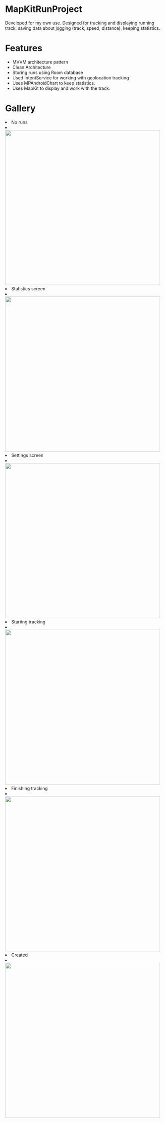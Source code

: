 # MapKitRunProject

Developed for my own use. 
Designed for tracking and displaying running track, saving data about jogging (track, speed, distance), keeping statistics.

# Features
- MVVM architecture pattern
- Clean Architecture
- Storing runs using Room database
- Used IntentService for working with geolocation tracking
- Uses MPAndroidChart to keep statistics.
- Uses MapKit to display and work with the track.

# Gallery

<li>
  No runs
</li>
<li>
  <img src="screenshots/main_screen_empty.png" width="500">
</li>
<li>
  Statistics screen
</li>
<li>
  <img src="screenshots/statistic_screen.png" width="500">
</li>
<li>
 Settings screen
</li>
<li>
  <img src="screenshots/settings_screen.png" width="500">
</li>
<li>
  Starting tracking
</li>
<li>
  <img src="screenshots/tracking_screen_start.png" width="500">
</li>
<li>
  Finishing tracking
</li>
<li>
  <img src="screenshots/tracking_screen_end.png" width="500">
</li>
<li>
  Created
</li>
<li>
  <img src="screenshots/main_screen_added.png" width="500">
</li>

